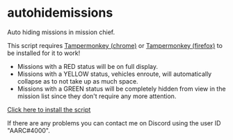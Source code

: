 # autohidemissions
Auto hiding missions in mission chief.

This script requires <a href="https://www.tampermonkey.net/">Tampermonkey (chrome)</a> or <a href="https://addons.mozilla.org/en-US/firefox/addon/tampermonkey/">Tampermonkey (firefox)</a> to be installed for it to work!

- Missions with a RED status will be on full display.
- Missions with a YELLOW status, vehicles enroute, will automatically collapse as to not take up as much space.
- Missions with a GREEN status will be completely hidden from view in the mission list since they don't require any more attention.

<a href="https://github.com/MisteryMan/autohidemissions/raw/master/autohide.user.js"> Click here to install the script </a>

If there are any problems you can contact me on Discord using the user ID "AARC#4000".
